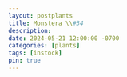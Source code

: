 ```yaml
---
layout: postplants
title: Monstera \\#34
description: 
date: 2024-05-21 12:00:00 -0700
categories: [plants]
tags: [instock]
pin: true
---
```

